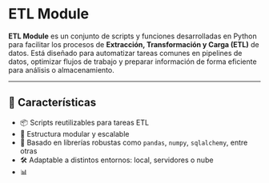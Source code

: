 # ETL Module

**ETL Module** es un conjunto de scripts y funciones desarrolladas en Python para facilitar los procesos de **Extracción, Transformación y Carga (ETL)** de datos. Está diseñado para automatizar tareas comunes en pipelines de datos, optimizar flujos de trabajo y preparar información de forma eficiente para análisis o almacenamiento.

---

## 🚀 Características

- 📦 Scripts reutilizables para tareas ETL
- 🔁 Estructura modular y escalable
- 🐍 Basado en librerías robustas como `pandas`, `numpy`, `sqlalchemy`, entre otras
- 🛠️ Adaptable a distintos entornos: local, servidores o nube
- 📊
